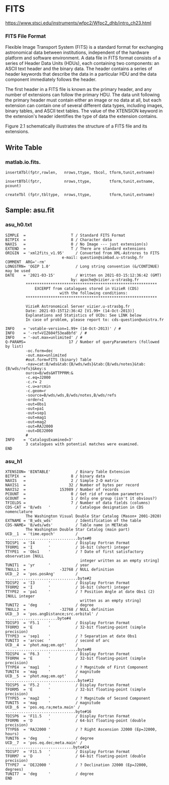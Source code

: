 # FITS

https://www.stsci.edu/instruments/wfpc2/Wfpc2_dhb/intro_ch23.html


### FITS File Format

Flexible Image Transport System (FITS) is a standard format for exchanging 
astronomical data between institutions, independent of the hardware platform 
and software environment. A data file in FITS format consists of a series of 
Header Data Units (HDUs), each containing two components: an ASCII text 
header and the binary data. The header contains a series of header keywords 
that describe the data in a particular HDU and the data component immediately 
follows the header.

The first header in a FITS file is known as the primary header, and any number 
of extensions can follow the primary HDU. The data unit following the primary 
header must contain either an image or no data at all, but each extension can 
contain one of several different data types, including images, binary tables, 
and ASCII text tables. The value of the XTENSION keyword in the extension's 
header identifies the type of data the extension contains. 

Figure 2.1 schematically illustrates the structure of a FITS file and its extensions. 


## Write Table

### matlab.io.fits.

	insertATbl(fptr,rowlen,   nrows,ttype, tbcol, tform,tunit,extname)

	insertBTbl(fptr,          nrows,ttype,        tform,tunit,extname,  pcount)

	createTbl (fptr,tbltype,  nrows,ttype,        tform,tunit,extname)



## Sample: asu.fit

### asu_h0.txt

	SIMPLE  =                    T / Standard FITS Format
	BITPIX  =                    8 / Character data
	NAXIS   =                    0 / No Image --- just extension(s)
	EXTEND  =                    T / There are standard extensions
	ORIGIN  = 'xml2fits_v1.95'     / Converted from XML-Astrores to FITS
							 e-mail: question@simbad.u-strasbg.fr
	COMMENT  ARG='-rm'
	LONGSTRN= 'OGIP 1.0'           / Long string convention (&/CONTINUE) may be used
	DATE    = '2021-03-15'         / Written on 2021-03-15:12:36:42 (GMT)
								 by: apache@vizier.u-strasbg.fr
			 **********************************************************
				 EXCERPT from catalogues stored in VizieR (CDS)
							with the following conditions:
			 **********************************************************

			 VizieR Astronomical Server vizier.u-strasbg.fr
			 Date: 2021-03-15T12:36:42 [V1.99+ (14-Oct-2013)]
			 Explanations and Statistics of UCDs: See LINK below
			 In case of problem, please report to: cds-question@unistra.fr

	INFO    = 'votable-version=1.99+ (14-Oct-2013)' / #
	INFO    = '-ref=VIZ604f53ea8bfd' / #
	INFO    = '-out.max=unlimited' / #
	Q-PARAMS=                   17 / Number of queryParameters (followed by list)
			 -oc.form=dec
			 -out.max=unlimited
			 #out.form=FITS (binary) Table
			 -nav=cat:B/wds&tab:{B/wds/wds}&tab:{B/wds/notes}&tab:{B/wds/refs}&key:s
			 ource=B/wds&HTTPPRM:&
			 -c.eq=J2000
			 -c.r= 2
			 -c.u=arcmin
			 -c.geom=r
			 -source=B/wds/wds,B/wds/notes,B/wds/refs
			 -order=I
			 -out=Obs1
			 -out=pa1
			 -out=sep1
			 -out=mag1
			 -out=mag2
			 -out=RAJ2000
			 -out=DEJ2000
			 #
	INFO    = 'CatalogsExamined=3'
			 3 catalogues with potential matches were examined.
	END


### asu_h1

	XTENSION= 'BINTABLE'           / Binary Table Extension
	BITPIX  =                    8 / binary data
	NAXIS   =                    2 / Simple 2-D matrix
	NAXIS1  =                   32 / Number of bytes per record
	NAXIS2  =               153989 / Number of records
	PCOUNT  =                    0 / Get rid of random parameters
	GCOUNT  =                    1 / Only one group (isn't it obvious?)
	TFIELDS =                    7 / Number of data fields (columns)
	CDS-CAT = 'B/wds   '           / Catalogue designation in CDS nomenclature
			 The Washington Visual Double Star Catalog (Mason+ 2001-2020)
	EXTNAME = 'B_wds_wds'          / Identification of the table
	CDS-NAME= 'B/wds/wds'          / Table name in METAtab
			 The Washington Double Star Catalog (main part)
	UCD__1  = 'time.epoch'         / ................................byte#0
	TDISP1  = 'I4      '           / Display Fortran Format
	TFORM1  = 'I       '           / 16-bit (short) integer
	TTYPE1  = 'Obs1    '           / ? Date of first satisfactory observation [NULL
									 integer written as an empty string]
	TUNIT1  = 'yr      '           / year
	TNULL1  =               -32768 / NULL definition
	UCD__2  = 'pos.posAng'         / ................................byte#2
	TDISP2  = 'I3      '           / Display Fortran Format
	TFORM2  = 'I       '           / 16-bit (short) integer
	TTYPE2  = 'pa1     '           / ? Position Angle at date Obs1 (2) [NULL integer
									 written as an empty string]
	TUNIT2  = 'deg     '           / degree
	TNULL2  =               -32768 / NULL definition
	UCD__3  = 'pos.angDistance;src.orbital' / .......................byte#4
	TDISP3  = 'F5.1    '           / Display Fortran Format
	TFORM3  = 'E       '           / 32-bit floating-point (simple precision)
	TTYPE3  = 'sep1    '           / ? Separation at date Obs1
	TUNIT3  = 'arcsec  '           / second of arc
	UCD__4  = 'phot.mag;em.opt'    / ................................byte#8
	TDISP4  = 'F6.3    '           / Display Fortran Format
	TFORM4  = 'E       '           / 32-bit floating-point (simple precision)
	TTYPE4  = 'mag1    '           / ? Magnitude of First Component
	TUNIT4  = 'mag     '           / magnitude
	UCD__5  = 'phot.mag;em.opt'    / ................................byte#12
	TDISP5  = 'F5.2    '           / Display Fortran Format
	TFORM5  = 'E       '           / 32-bit floating-point (simple precision)
	TTYPE5  = 'mag2    '           / ? Magnitude of Second Component
	TUNIT5  = 'mag     '           / magnitude
	UCD__6  = 'pos.eq.ra;meta.main' / ...............................byte#16
	TDISP6  = 'F11.5   '           / Display Fortran Format
	TFORM6  = 'D       '           / 64-bit floating-point (double precision)
	TTYPE6  = 'RAJ2000 '           / ? Right Ascension J2000 (Ep=J2000, hours)
	TUNIT6  = 'deg     '           / degree
	UCD__7  = 'pos.eq.dec;meta.main' / ..............................byte#24
	TDISP7  = 'F11.5   '           / Display Fortran Format
	TFORM7  = 'D       '           / 64-bit floating-point (double precision)
	TTYPE7  = 'DEJ2000 '           / ? Declination J2000 (Ep=J2000, degrees)
	TUNIT7  = 'deg     '           / degree
	END


